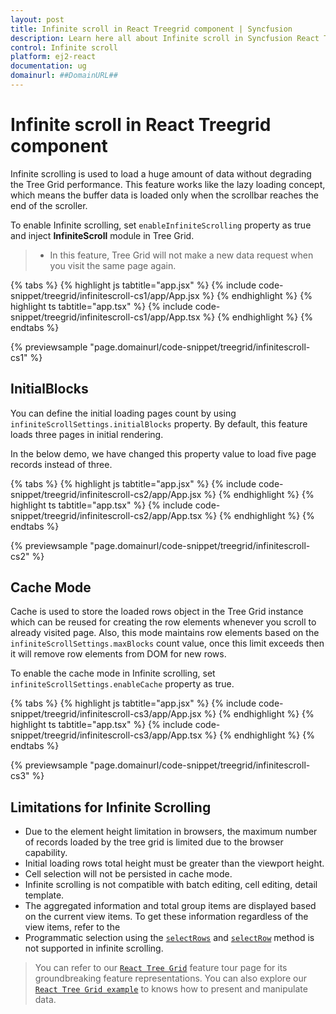 ```yaml
---
layout: post
title: Infinite scroll in React Treegrid component | Syncfusion
description: Learn here all about Infinite scroll in Syncfusion React Treegrid component of Syncfusion Essential JS 2 and more.
control: Infinite scroll 
platform: ej2-react
documentation: ug
domainurl: ##DomainURL##
---
```


# Infinite scroll in React Treegrid component

Infinite scrolling is used to load a huge amount of data without degrading the Tree Grid performance. This feature works like the lazy loading concept, which means the buffer data is loaded only when the scrollbar reaches the end of the scroller.

To enable Infinite scrolling, set `enableInfiniteScrolling` property as true and inject **InfiniteScroll** module in Tree Grid.

> * In this feature, Tree Grid will not make a new data request when you visit the same page again.

{% tabs %}
{% highlight js tabtitle="app.jsx" %}
{% include code-snippet/treegrid/infinitescroll-cs1/app/App.jsx %}
{% endhighlight %}
{% highlight ts tabtitle="app.tsx" %}
{% include code-snippet/treegrid/infinitescroll-cs1/app/App.tsx %}
{% endhighlight %}
{% endtabs %}

 {% previewsample "page.domainurl/code-snippet/treegrid/infinitescroll-cs1" %}

## InitialBlocks

You can define the initial loading pages count by using `infiniteScrollSettings.initialBlocks` property. By default, this feature loads three pages in initial rendering.

In the below demo, we have changed this property value to load five page records instead of three.

{% tabs %}
{% highlight js tabtitle="app.jsx" %}
{% include code-snippet/treegrid/infinitescroll-cs2/app/App.jsx %}
{% endhighlight %}
{% highlight ts tabtitle="app.tsx" %}
{% include code-snippet/treegrid/infinitescroll-cs2/app/App.tsx %}
{% endhighlight %}
{% endtabs %}

 {% previewsample "page.domainurl/code-snippet/treegrid/infinitescroll-cs2" %}

## Cache Mode

Cache is used to store the loaded rows object in the Tree Grid instance which can be reused for creating the row elements whenever you scroll to already visited page. Also, this mode maintains row elements based on the `infiniteScrollSettings.maxBlocks` count value, once this limit exceeds then it will remove row elements from DOM for new rows.

To enable the cache mode in Infinite scrolling, set `infiniteScrollSettings.enableCache` property as true.

{% tabs %}
{% highlight js tabtitle="app.jsx" %}
{% include code-snippet/treegrid/infinitescroll-cs3/app/App.jsx %}
{% endhighlight %}
{% highlight ts tabtitle="app.tsx" %}
{% include code-snippet/treegrid/infinitescroll-cs3/app/App.tsx %}
{% endhighlight %}
{% endtabs %}

 {% previewsample "page.domainurl/code-snippet/treegrid/infinitescroll-cs3" %}

## Limitations for Infinite Scrolling

* Due to the element height limitation in browsers, the maximum number of records loaded by the tree grid is limited due to the browser capability.
* Initial loading rows total height must be greater than the viewport height.
* Cell selection will not be persisted in cache mode.
* Infinite scrolling is not compatible with batch editing, cell editing, detail template.
* The aggregated information and total group items are displayed based on the current view items. To get these information regardless of the view items, refer to the
* Programmatic selection using the [`selectRows`](https://ej2.syncfusion.com/react/documentation/api/treegrid/#selectrows) and [`selectRow`](https://ej2.syncfusion.com/react/documentation/api/treegrid/#selectrow) method is not supported in infinite scrolling.

> You can refer to our [`React Tree Grid`](https://www.syncfusion.com/react-components/react-tree-grid) feature tour page for its groundbreaking feature representations. You can also explore our [`React Tree Grid example`](https://ej2.syncfusion.com/react/demos/#/material/treegrid/treegrid-overview) to knows how to present and manipulate data.
